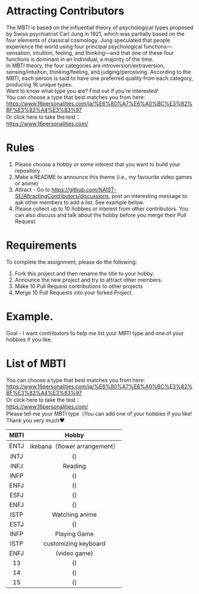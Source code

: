# Attracting Contributors
The MBTI is based on the influential theory of psychological types proposed by Swiss psychiatrist Carl Jung in 1921, which was partially based on the four elements of classical cosmology. Jung speculated that people experience the world using four principal psychological functions—sensation, intuition, feeling, and thinking—and that one of these four functions is dominant in an individual, a majority of the time.<br>
In MBTI theory, the four categories are introversion/extraversion, sensing/intuition, thinking/feeling, and judging/perceiving. According to the MBTI, each person is said to have one preferred quality from each category, producing 16 unique types.<br>
Want to know what type you are? Find out if you're interested!<br>
You can choose a type that best matches you from here:<br>
https://www.16personalities.com/ja/%E6%80%A7%E6%A0%BC%E3%82%BF%E3%82%A4%E3%83%97<br>
Or click here to take the test：<br>
https://www.16personalities.com/<br>

# Rules

1. Please choose a hobby or some interest that you want to build your repository
2. Make a README to announce this theme (i.e., my favourite video games or anime)
3. Attract - Go to https://github.com/NAIST-SE/AttractingContributors/discussions, post an interesting message to ask other members to add a list. See example below.
4. Please collect up to 10 hobbies or interest from other contributors. You can also discuss and talk about the hobby before you merge their Pull Request.

# Requirements
To complete the assignment, please do the following:
1. Fork this project and then rename the title to your hobby. 
2. Announce the new project and try to attract other members.
3. Make 10 Pull Request contributions to other projects
4. Merge 10 Pull Requests into your forked Project.

# Example. 
Goal - I want contributors to help me list your MBTI type and one of your hobbies if you like.

# List of MBTI
You can choose a type that best matches you from here:<br>
https://www.16personalities.com/ja/%E6%80%A7%E6%A0%BC%E3%82%BF%E3%82%A4%E3%83%97<br>
Or click here to take the test：<br>
https://www.16personalities.com/<br>
Please tell me your MBTI type（You can add one of your hobbies if you like!<br>
Thank you very much❤️

| MBTI | Hobby |
|:-------:|:-------:|
| ENTJ   | ikebana（flower arrangement）   |
| INTJ   | ()   |
| INFJ   | Reading  |
| INFP   | ()   |
| ENFJ  | ()   |
| ESFJ  | ()   |
| ENFJ  | ()   |
| ISTP   | Watching anime   |
| ESTJ   | ()   |
| INFP   | Playing Game   |
| ISTP   | customizing keyboard   |
| ENFJ | (video game)   |
| 13   | ()   |
| 14   | ()   |
| 15   | ()   |
